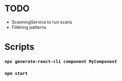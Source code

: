 # TODO
- ScanningService to run scans
- Filtering patterns

# Scripts
### `npx generate-react-cli component MyComponent`
### `npm start`
